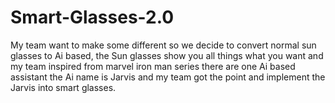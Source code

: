# Smart-Glasses-2.0
My team want to make some different so we decide to convert normal sun glasses to Ai based, the Sun glasses show you all things what you want and my team inspired from marvel iron man series there are one Ai based assistant the Ai name is Jarvis and my team got the point and implement the Jarvis into smart glasses.
